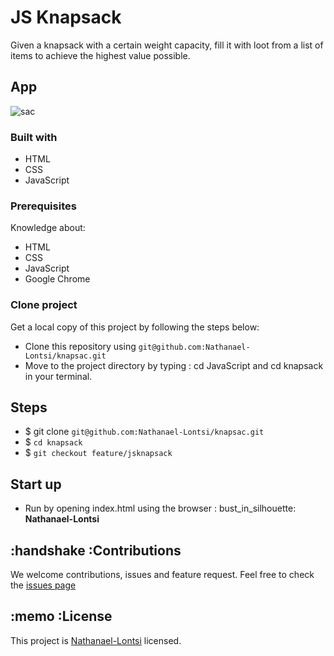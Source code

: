 # JS Knapsack
Given a knapsack with a certain weight capacity, fill it with loot from a list of items to achieve the highest value possible.
## App
![sac](assets/imag/sack.png)
### Built with
- HTML
- CSS
- JavaScript
### Prerequisites
Knowledge about:
- HTML
- CSS
- JavaScript
- Google Chrome
### Clone project
Get a local copy of this project by following the steps below:
- Clone this repository using `git@github.com:Nathanael-Lontsi/knapsac.git`
- Move to the project directory by typing : cd JavaScript and cd knapsack in your terminal.
## Steps
- $ git clone `git@github.com:Nathanael-Lontsi/knapsac.git`
- $ `cd knapsack`
- $ `git checkout feature/jsknapsack`
## Start up
- Run by opening index.html using the browser
: bust_in_silhouette: **Nathanael-Lontsi**
## :handshake :Contributions
We welcome contributions, issues and feature request.
Feel free to check the [issues page](https://github.com/Nathanael-Lontsi/knapsac/issues)
## :memo :License
This project is [Nathanael-Lontsi](./LICENSE) licensed.